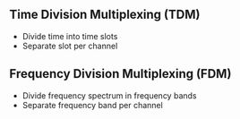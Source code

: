 ## Time Division Multiplexing (TDM)
- Divide time into time slots
- Separate slot per channel

## Frequency Division Multiplexing (FDM)
- Divide frequency spectrum in frequency bands
- Separate frequency band per channel
